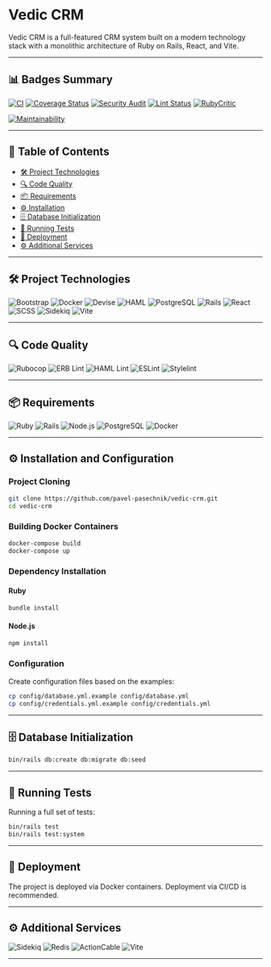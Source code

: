 # Vedic CRM

Vedic CRM is a full-featured CRM system built on a modern technology stack with a monolithic architecture of Ruby on Rails, React, and Vite.

---

## 📊 Badges Summary

[![CI](https://github.com/pavel-pasechnik/vedic-crm/actions/workflows/ci.yml/badge.svg?branch=main)](https://github.com/pavel-pasechnik/vedic-crm/actions)
[![Coverage Status](https://coveralls.io/repos/github/pavel-pasechnik/vedic-crm/badge.svg?branch=main)](https://coveralls.io/github/pavel-pasechnik/vedic-crm)
[![Security Audit](https://img.shields.io/badge/Security-Audit-green)](https://github.com/pavel-pasechnik/vedic-crm/actions/workflows/ci.yml)
[![Lint Status](https://img.shields.io/badge/Lint-Pass-brightgreen)](https://github.com/pavel-pasechnik/vedic-crm/actions/workflows/ci.yml)
[![RubyCritic](https://img.shields.io/badge/RubyCritic-Enabled-blueviolet)](https://github.com/pavel-pasechnik/vedic-crm/actions/workflows/ci.yml)

<!-- Code Climate Badges -->
[![Maintainability](https://api.codeclimate.com/v1/badges/ab46818dc16b1f934d2c/maintainability)](https://codeclimate.com/github/pavel-pasechnik/vedic-crm/maintainability)
<!-- [![Test Coverage](https://api.codeclimate.com/v1/badges/ab46818dc16b1f934d2c/test_coverage)](https://codeclimate.com/github/pavel-pasechnik/vedic-crm/test_coverage) -->

---

## 📑 Table of Contents

- [🛠 Project Technologies](#-project-technologies)
- [🔍 Code Quality](#-code-quality)
- [📦 Requirements](#-requirements)
- [⚙ Installation](#-installation-and-configuration)
- [🗄 Database Initialization](#-database-initialization)
- [🧪 Running Tests](#-running-tests)
- [🚀 Deployment](#-deployment)
- [⚙ Additional Services](#-additional-services)

---

## 🛠 Project Technologies

![Bootstrap](https://img.shields.io/badge/Bootstrap-7952B3?style=for-the-badge&logo=bootstrap&logoColor=white)
![Docker](https://img.shields.io/badge/Docker-2496ED?style=for-the-badge&logo=docker&logoColor=white)
![Devise](https://img.shields.io/badge/Devise-800000?style=for-the-badge&logo=rubygems&logoColor=white)
![HAML](https://img.shields.io/badge/HAML-29BEB0?style=for-the-badge&logo=haml&logoColor=white)
![PostgreSQL](https://img.shields.io/badge/PostgreSQL-4169E1?style=for-the-badge&logo=postgresql&logoColor=white)
![Rails](https://img.shields.io/badge/Rails-CC0000?style=for-the-badge&logo=ruby-on-rails&logoColor=white)
![React](https://img.shields.io/badge/React-20232A?style=for-the-badge&logo=react&logoColor=61DAFB)
![SCSS](https://img.shields.io/badge/SCSS-CC6699?style=for-the-badge&logo=sass&logoColor=white)
![Sidekiq](https://img.shields.io/badge/Sidekiq-CC0000?style=for-the-badge&logo=ruby&logoColor=white)
![Vite](https://img.shields.io/badge/Vite-646CFF?style=for-the-badge&logo=vite&logoColor=white)

---

## 🔍 Code Quality

![Rubocop](https://img.shields.io/badge/Rubocop-enabled-brightgreen?style=for-the-badge&logo=rubyonrails)
![ERB Lint](https://img.shields.io/badge/ERBLint-enabled-brightgreen?style=for-the-badge&logo=ruby)
![HAML Lint](https://img.shields.io/badge/HAMLLint-enabled-brightgreen?style=for-the-badge&logo=ruby)
![ESLint](https://img.shields.io/badge/ESLint-enabled-brightgreen?style=for-the-badge&logo=eslint)
![Stylelint](https://img.shields.io/badge/Stylelint-enabled-brightgreen?style=for-the-badge&logo=stylelint)

---

## 📦 Requirements

![Ruby](https://img.shields.io/badge/Ruby-3.3.x-red?style=for-the-badge&logo=ruby&logoColor=white)
![Rails](https://img.shields.io/badge/Rails-7.1.x-CC0000?style=for-the-badge&logo=ruby-on-rails&logoColor=white)
![Node.js](https://img.shields.io/badge/Node.js-20.x-339933?style=for-the-badge&logo=node.js&logoColor=white)
![PostgreSQL](https://img.shields.io/badge/PostgreSQL-15+-4169E1?style=for-the-badge&logo=postgresql&logoColor=white)
![Docker](https://img.shields.io/badge/Docker-required-2496ED?style=for-the-badge&logo=docker&logoColor=white)

---

## ⚙ Installation and Configuration

### Project Cloning

```bash
git clone https://github.com/pavel-pasechnik/vedic-crm.git
cd vedic-crm
```

### Building Docker Containers

```bash
docker-compose build
docker-compose up
```

### Dependency Installation

#### Ruby

```bash
bundle install
```

#### Node.js

```bash
npm install
```

### Configuration

Create configuration files based on the examples:

```bash
cp config/database.yml.example config/database.yml
cp config/credentials.yml.example config/credentials.yml
```

---

## 🗄 Database Initialization

```bash
bin/rails db:create db:migrate db:seed
```

---

## 🧪 Running Tests

Running a full set of tests:

```bash
bin/rails test
bin/rails test:system
```

---

## 🚀 Deployment

The project is deployed via Docker containers. Deployment via CI/CD is recommended.

---

## ⚙ Additional Services

![Sidekiq](https://img.shields.io/badge/Sidekiq-background--jobs-CC0000?style=for-the-badge&logo=ruby&logoColor=white)
![Redis](https://img.shields.io/badge/Redis-recommended-DC382D?style=for-the-badge&logo=redis&logoColor=white)
![ActionCable](https://img.shields.io/badge/ActionCable-websockets-800000?style=for-the-badge&logo=rubyonrails&logoColor=white)
![Vite](https://img.shields.io/badge/Vite-frontend-646CFF?style=for-the-badge&logo=vite&logoColor=white)

---

